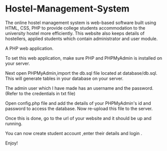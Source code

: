 # Hostel-Management-System
The online hostel management system is web-based software built using HTML, CSS, PHP to provide college students accommodation to the university hostel more efficiently. This website also keeps details of hostellers, applied students which contain administrator and user module.

A PHP web application.


To set this web application, make sure PHP and PHPMyAdmin is installed on your server.


Next open PHPMyAdmin,import the db.sql file located at database/db.sql. This will generate tables in your database on your server.


The admin user which I have made has an username and the password. (Refer to the credentials in txt file)


Open config.php file and add the details of your PHPMyAdmin's id and password to access the database. Now re-upload this file to the server.


Once this is done, go to the url of your website and it should be up and running.


You can now create student account ,enter their details and login .


Enjoy!

